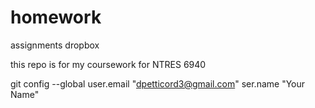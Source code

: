 # homework
assignments dropbox

this repo is for my coursework for NTRES 6940


  git config --global user.email "dpetticord3@gmail.com"
  ser.name "Your Name"